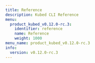 ```yaml
---
title: Reference
description: Kubed CLI Reference
menu:
  product_kubed_v0.12.0-rc.3:
    identifier: reference
    name: Reference
    weight: 1000
menu_name: product_kubed_v0.12.0-rc.3
info:
  version: v0.12.0-rc.3
---
```


